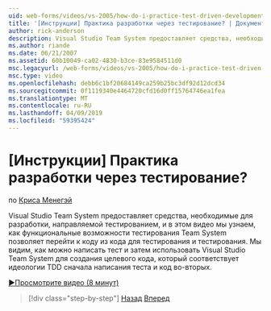 ```yaml
---
uid: web-forms/videos/vs-2005/how-do-i-practice-test-driven-development
title: '[Инструкции] Практика разработки через тестирование? | Документы Майкрософт'
author: rick-anderson
description: Visual Studio Team System предоставляет средства, необходимые для практика разработки, направляемой тестированием и в этом видео мы узнаем, как Team System проверка функциональности...
ms.author: riande
ms.date: 06/21/2007
ms.assetid: 60b10049-ca02-4830-b3ce-83e9584511d0
msc.legacyurl: /web-forms/videos/vs-2005/how-do-i-practice-test-driven-development
msc.type: video
ms.openlocfilehash: debb6c1bf20684149ca259b25bc3df92d12dcd34
ms.sourcegitcommit: 0f1119340e4464720cfd16d0ff15764746ea1fea
ms.translationtype: MT
ms.contentlocale: ru-RU
ms.lasthandoff: 04/09/2019
ms.locfileid: "59395424"
---
```

# <a name="how-do-i-practice-test-driven-development"></a>[Инструкции] Практика разработки через тестирование?

по [Криса Менегэй](https://twitter.com/CMenegay)

Visual Studio Team System предоставляет средства, необходимые для разработки, направляемой тестированием, и в этом видео мы узнаем, как функциональные возможности тестирования Team System позволяет перейти к коду из кода для тестирования и тестирования. Мы видим, как можно написать тест и затем использовать Visual Studio Team System для создания целевого кода, который соответствует идеологии TDD сначала написания теста и код во-вторых.

[&#9654;Просмотрите видео (8 минут)](https://channel9.msdn.com/Blogs/ASP-NET-Site-Videos/how-do-i-practice-test-driven-development)

> [!div class="step-by-step"]
> [Назад](how-do-i-write-code-more-quickly-with-unit-tests.md)
> [Вперед](how-do-i-load-test-a-web-application.md)
